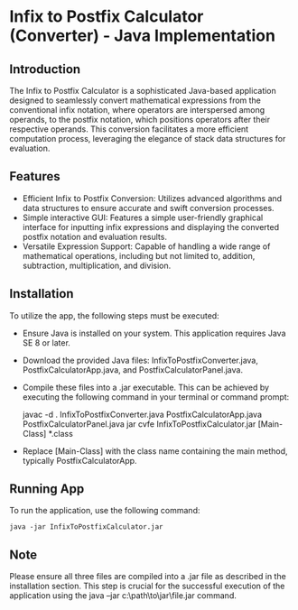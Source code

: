 # Infix to Postfix Calculator (Converter) - Java Implementation
## Introduction
The Infix to Postfix Calculator is a sophisticated Java-based application designed to seamlessly convert mathematical expressions from the conventional infix notation, where operators are interspersed among operands, to the postfix notation, which positions operators after their respective operands. This conversion facilitates a more efficient computation process, leveraging the elegance of stack data structures for evaluation.
## Features
- Efficient Infix to Postfix Conversion: Utilizes advanced algorithms and data structures to ensure accurate and swift conversion processes.
- Simple interactive GUI: Features a simple user-friendly graphical interface for inputting infix expressions and displaying the converted postfix notation and evaluation results.
- Versatile Expression Support: Capable of handling a wide range of mathematical operations, including but not limited to, addition, subtraction, multiplication, and division.
## Installation
To utilize the app, the following steps must be executed:
- Ensure Java is installed on your system. This application requires Java SE 8 or later.
- Download the provided Java files: InfixToPostfixConverter.java, PostfixCalculatorApp.java, and PostfixCalculatorPanel.java.
- Compile these files into a .jar executable. This can be achieved by executing the following command in your terminal or command prompt:

    javac -d . InfixToPostfixConverter.java PostfixCalculatorApp.java PostfixCalculatorPanel.java
    jar cvfe InfixToPostfixCalculator.jar [Main-Class] *.class
- Replace [Main-Class] with the class name containing the main method, typically PostfixCalculatorApp.
## Running App
To run the application, use the following command:

    java -jar InfixToPostfixCalculator.jar
## Note
Please ensure all three files are compiled into a .jar file as described in the installation section. This step is crucial for the successful execution of the application using the java –jar c:\path\to\jar\file.jar command.
